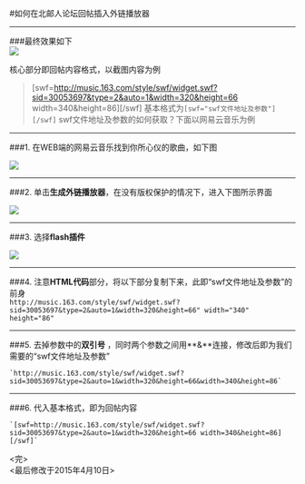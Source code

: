 #如何在北邮人论坛回帖插入外链播放器

---  

###最终效果如下  
![](http://i.imgur.com/hMd4kjL.png)  

核心部分即回帖内容格式，以截图内容为例  
>[swf=http://music.163.com/style/swf/widget.swf?sid=30053697&type=2&auto=1&width=320&height=66 width=340&height=86][/swf]
基本格式为`[swf="swf文件地址及参数"][/swf]`
swf文件地址及参数的如何获取？下面以网易云音乐为例  

---  

###1. 在WEB端的网易云音乐找到你所心仪的歌曲，如下图
  
![](http://i.imgur.com/x5uT6xA.png)  

---  

###2. 单击**生成外链播放器**，在没有版权保护的情况下，进入下图所示界面  

![](http://i.imgur.com/HdgWLra.png)  

---  

###3. 选择**flash插件**  

![](http://i.imgur.com/mAPI11M.png)  

---  

###4. 注意**HTML代码**部分，将以下部分复制下来，此即“swf文件地址及参数”的前身  
	`http://music.163.com/style/swf/widget.swf?sid=30053697&type=2&auto=1&width=320&height=66" width="340" height="86"`  

---  

###5. 去掉参数中的**双引号** ，同时两个参数之间用**&**连接，修改后即为我们需要的“swf文件地址及参数”  
 

	`http://music.163.com/style/swf/widget.swf?sid=30053697&type=2&auto=1&width=320&height=66&width=340&height=86`  

---  

###6. 代入基本格式，即为回帖内容  

	`[swf=http://music.163.com/style/swf/widget.swf?sid=30053697&type=2&auto=1&width=320&height=66 width=340&height=86][/swf]`  
<完>  
<最后修改于2015年4月10日>	